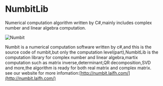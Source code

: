 # NumbitLib
Numerical computation algorithm written by C#,mainly includes complex number and linear algebra computation.

![Numbit](http://numbit.laifh.com/images/feature/5svdcmd.png)

Numbit is a numerical computation software written by c#,and this is the source code of numbit,but only the computation level(part),NumbitLib is the computation library for complex number and linear algebra,martix computation such as matrix inverse,determinant,QR decomposition,SVD and more,the algorithm is ready for both real matrix and complex matrix.
see our website for more infomation:[http://numbit.laifh.com/](http://numbit.laifh.com/)

